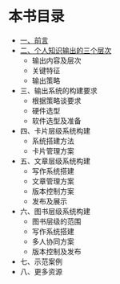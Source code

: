 # 本书目录

- [一、前言][1]
- [二、个人知识输出的三个层次][2]
	- 输出内容及层次
	- 关键特征
	- 输出策略
- 三、输出系统的构建要求
	- 根据策略谈要求
	- 硬件选型
	- 软件选型及准备
- 四、卡片层级系统构建
	- 系统搭建方法
	- 卡片管理方案
- 五、文章层级系统构建
	- 写作系统搭建
	- 文章管理方案
	- 版本控制方案
	- 发布及展示
- 六、图书层级系统构建
	- 图书层级的范围
	- 写作系统搭建
	- 多人协同方案
	- 版本控制及发布
- 七、示范案例
- 八、更多资源

[1]:	01_preface.md "一、前言"
[2]:	2_system_principle/README.md "二、个人知识输出的三个层次"
